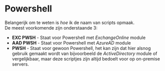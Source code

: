 # Powershell
Belangerijk om te weten is _hoe_ ik de naam van scripts opmaak.  
De meest voorkomende zijn onderstaande 3:  
* **EXC PWSH** - Staat voor Powershell met _ExchangeOnline_ module  
* **AAD PWSH** - Staat voor Powershell met _AzureAD_ module  
* **PWSH** - Staat voor gewoon Powershell, het kan zijn dat hier alsnog gebruik gemaakt wordt van bijvoorbeeld de _ActiveDirectory_ module of vergelijkbaar, maar deze scriptjes zijn altijd bedoelt voor op on-premise servers.  